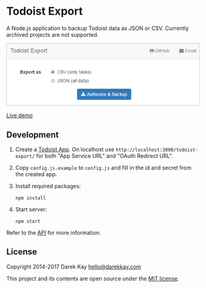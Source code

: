 # Todoist Export

A Node.js application to backup Todoist data as JSON or CSV. Currently archived projects are not supported.

![Screenshot](screenshot.png)

[Live demo](https://darekkay.com/todoist-export/)

## Development

1. Create a [Todoist App](https://developer.todoist.com/appconsole.html). On localhost use `http://localhost:3000/todoist-export/` for both "App Service URL" and "OAuth Redirect URL".

2. Copy `config.js.example` to `config.js` and fill in the id and secret from the created app.

3. Install required packages:

       npm install

4. Start server:

       npm start

Refer to the [API](https://developer.todoist.com/) for more information.

## License

Copyright 2014-2017 Darek Kay <hello@darekkay.com>  

This project and its contents are open source under the [MIT license](LICENSE).